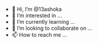 - 👋 Hi, I’m @13ashoka
- 👀 I’m interested in ...
- 🌱 I’m currently learning ...
- 💞️ I’m looking to collaborate on ...
- 📫 How to reach me ...

<!---
13ashoka/13ashoka is a ✨ special ✨ repository because its `README.md` (this file) appears on your GitHub profile.
You can click the Preview link to take a look at your changes.
--->
